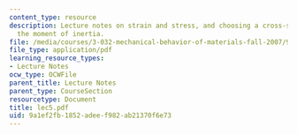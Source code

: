 ```yaml
---
content_type: resource
description: Lecture notes on strain and stress, and choosing a cross-section for
  the moment of inertia.
file: /media/courses/3-032-mechanical-behavior-of-materials-fall-2007/9a1ef2fb1852adeef982ab21370f6e73_lec5.pdf
file_type: application/pdf
learning_resource_types:
- Lecture Notes
ocw_type: OCWFile
parent_title: Lecture Notes
parent_type: CourseSection
resourcetype: Document
title: lec5.pdf
uid: 9a1ef2fb-1852-adee-f982-ab21370f6e73
---
```

